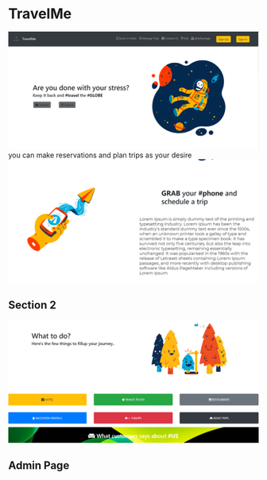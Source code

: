 # TravelMe
<img src="https://github.com/akilaliyanage/TravelMe/blob/master/src/img/Annotation%202019-10-27%20211742.png">
you can make reservations and plan trips as your desire
<img src="https://github.com/akilaliyanage/TravelMe/blob/master/src/img/sc2.PNG">
<h2>Section 2</h2>
<img src="https://github.com/akilaliyanage/TravelMe/blob/master/src/img/sh3.PNG">
<h2>Admin Page</h2>
<img src="Capture.PNG>
